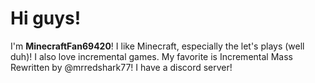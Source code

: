 # Hi guys! 

I'm **MinecraftFan69420**! I like Minecraft, especially the let's plays (well duh)! I also love incremental games. My favorite is Incremental Mass Rewritten by @mrredshark77!
I have a discord server!

<!---
MinecraftFan69420/MinecraftFan69420 is a ✨ special ✨ repository because its `README.md` (this file) appears on your GitHub profile.
You can click the Preview link to take a look at your changes.
--->
